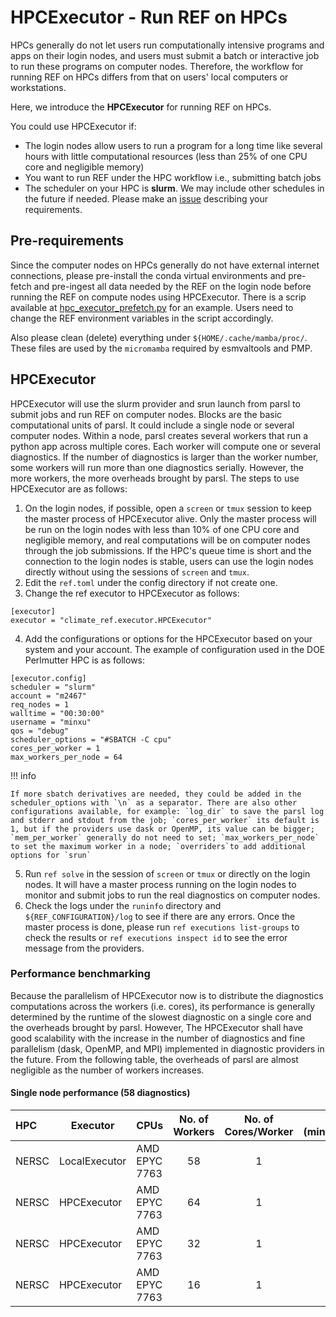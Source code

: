 
# HPCExecutor -  Run REF on HPCs


HPCs generally do not let users run computationally intensive programs and apps on their login nodes, and users must submit a batch or interactive job to run these programs on computer nodes. Therefore, the workflow for running REF on HPCs differs from that on users' local computers or workstations.

Here, we introduce the __HPCExecutor__ for running REF on HPCs.

You could use HPCExecutor if:

  - The login nodes allow users to run a program for a long time like several hours with little computational resources (less than 25% of one CPU core and negligible memory)
  - You want to run REF under the HPC workflow i.e., submitting batch jobs
  - The scheduler on your HPC is __slurm__. We may include other schedules in the future if needed. Please make an [issue](https://github.com/Climate-REF/climate-ref/issues) describing your requirements.

## Pre-requirements

Since the computer nodes on HPCs generally do not have external internet connections, please pre-install the conda virtual environments and pre-fetch and pre-ingest all data needed by the REF on the login node before running the REF on compute nodes using HPCExecutor. There is a scrip available at [hpc_executor_prefetch.py](https://github.com/Climate-REF/climate-ref/blob/HPCExecutor/scripts/hpc-executor-prefetch.sh) for an example. Users need to change the REF environment variables in the script accordingly.

Also please clean (delete) everything under `${HOME/.cache/mamba/proc/`. These files are used by the `micromamba` required by esmvaltools and PMP.

## HPCExecutor

HPCExecutor will use the slurm provider and srun launch from parsl to submit jobs and run REF on computer nodes. Blocks are the basic computational units of parsl. It could include a single node or several computer nodes. Within a node, parsl creates several workers that run a python app across multiple cores. Each worker will compute one or several diagnostics. If the number of diagnostics is larger than the worker number, some workers will run more than one diagnostics serially. However, the more workers, the more overheads brought by parsl. The steps to use HPCExecutor are as follows:

1. On the login nodes, if possible, open a `screen` or `tmux` session to keep the master process of HPCExecutor alive. Only the master process will be run on the login nodes with less than 10% of one CPU core and negligible memory, and real computations will be on computer nodes through the job submissions. If the HPC's queue time is short and the connection to the login nodes is stable, users can use the login nodes directly without using the sessions of `screen` and `tmux`.
2. Edit the `ref.toml` under the config directory if not create one.
3. Change the ref executor to HPCExecutor as follows:
```
[executor]
executor = "climate_ref.executor.HPCExecutor"
```
4. Add the configurations or options for the HPCExecutor based on your system and your account. The example of configuration used in the DOE Perlmutter HPC is as follows:
```
[executor.config]
scheduler = "slurm"
account = "m2467"
req_nodes = 1
walltime = "00:30:00"
username = "minxu"
qos = "debug"
scheduler_options = "#SBATCH -C cpu"
cores_per_worker = 1
max_workers_per_node = 64
```


!!! info

    If more sbatch derivatives are needed, they could be added in the scheduler_options with `\n` as a separator. There are also other configurations available, for example: `log_dir` to save the parsl log and stderr and stdout from the job; `cores_per_worker` its default is 1, but if the providers use dask or OpenMP, its value can be bigger; `mem_per_worker` generally do not need to set; `max_workers_per_node` to set the maximum worker in a node; `overriders`to add additional options for `srun`

5. Run `ref solve` in the session of `screen` or `tmux` or directly on the login nodes. It will have a master process running on the login nodes to monitor and submit jobs to run the real diagnostics on computer nodes.
6. Check the logs under the `runinfo` directory and `${REF_CONFIGURATION}/log` to see if there are any errors. Once the master process is done, please run `ref executions list-groups` to check the results or `ref executions inspect id` to see the error message from the providers.


### Performance benchmarking

Because the parallelism of HPCExecutor now is to distribute the diagnostics computations across the workers (i.e. cores), its performance is generally determined by the runtime of the slowest diagnostic on a single core and the overheads brought by parsl. However, The HPCExecutor shall have good scalability with the increase in the number of diagnostics and fine parallelism (dask, OpenMP, and MPI) implemented in diagnostic providers in the future. From the following table, the overheads of parsl are almost negligible as the number of workers increases.

#### Single node performance (58 diagnostics)


| HPC     | Executor        | CPUs              | No. of Workers | No. of Cores/Worker | Time (minutes)|
| :-------|---------------- | :-----------------|:-------------: | :-----------------: | ------------: |
| NERSC   | LocalExecutor   | AMD EPYC 7763     | 58             | 1                   | 18.2          |
| NERSC   | HPCExecutor     | AMD EPYC 7763     | 64             | 1                   | 16.3          |
| NERSC   | HPCExecutor     | AMD EPYC 7763     | 32             | 1                   | 18.1          |
| NERSC   | HPCExecutor     | AMD EPYC 7763     | 16             | 1                   | 28.6          |
